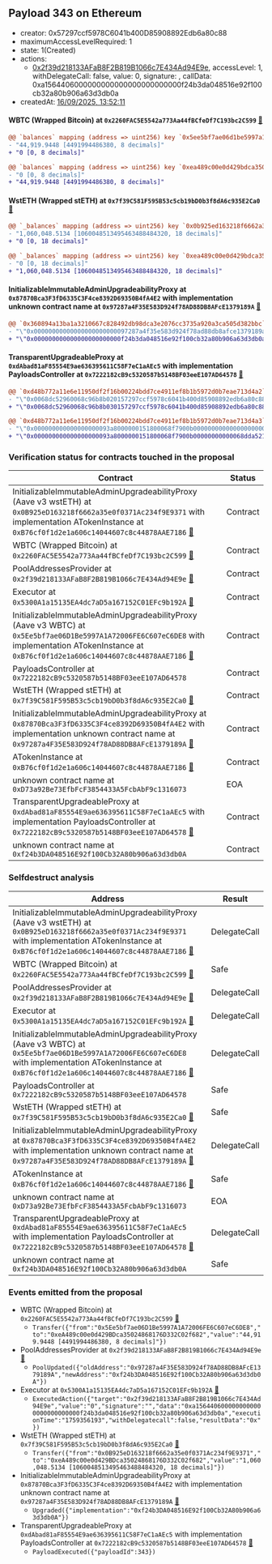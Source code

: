 ## Payload 343 on Ethereum

- creator: 0x57297ccf5978C6041b400D85908892Edb6a80c88
- maximumAccessLevelRequired: 1
- state: 1(Created)
- actions:
  - [0x2f39d218133AFaB8F2B819B1066c7E434Ad94E9e](https://etherscan.io/address/0x2f39d218133AFaB8F2B819B1066c7E434Ad94E9e), accessLevel: 1, withDelegateCall: false, value: 0, signature: , callData: 0xa1564406000000000000000000000000f24b3da048516e92f100cb32a80b906a63d3db0a
- createdAt: [16/09/2025, 13:52:11](https://etherscan.io/tx/0x8299d0f8927f875bb883b515e08b1ce35f92f41ae8183ce134075979894c3828)

#### WBTC (Wrapped Bitcoin) at `0x2260FAC5E5542a773Aa44fBCfeDf7C193bc2C599` [:ghost:](https://github.com/bgd-labs/aave-address-book  "AaveV2Ethereum.ASSETS.WBTC.UNDERLYING")

```diff
@@ `balances` mapping (address => uint256) key `0x5ee5bf7ae06d1be5997a1a72006fe6c607ec6de8` @@
- "44,919.9448 [4491994486380, 8 decimals]"
+ "0 [0, 8 decimals]"

@@ `balances` mapping (address => uint256) key `0xea489c00e0d429bdca35024868176d332c02f682` @@
- "0 [0, 8 decimals]"
+ "44,919.9448 [4491994486380, 8 decimals]"

```
#### WstETH (Wrapped stETH) at `0x7f39C581F595B53c5cb19bD0b3f8dA6c935E2Ca0` [:ghost:](https://github.com/bgd-labs/aave-address-book  "AaveV3Ethereum.ASSETS.wstETH.UNDERLYING")

```diff
@@ `_balances` mapping (address => uint256) key `0x0b925ed163218f6662a35e0f0371ac234f9e9371` @@
- "1,060,048.5134 [1060048513495463488484320, 18 decimals]"
+ "0 [0, 18 decimals]"

@@ `_balances` mapping (address => uint256) key `0xea489c00e0d429bdca35024868176d332c02f682` @@
- "0 [0, 18 decimals]"
+ "1,060,048.5134 [1060048513495463488484320, 18 decimals]"

```
#### InitializableImmutableAdminUpgradeabilityProxy at `0x87870Bca3F3fD6335C3F4ce8392D69350B4fA4E2` with implementation unknown contract name at `0x97287a4F35E583D924f78AD88DB8AFcE1379189A` [:ghost:](https://github.com/bgd-labs/aave-address-book  "AaveV3Ethereum.POOL")

```diff
@@ `0x360894a13ba1a3210667c828492db98dca3e2076cc3735a920a3ca505d382bbc` raw  @@
- "\"0x00000000000000000000000097287a4f35e583d924f78ad88db8afce1379189a\""
+ "\"0x000000000000000000000000f24b3da048516e92f100cb32a80b906a63d3db0a\""

```
#### TransparentUpgradeableProxy at `0xdAbad81aF85554E9ae636395611C58F7eC1aAEc5` with implementation PayloadsController at `0x7222182cB9c5320587b5148BF03eeE107AD64578` [:ghost:](https://github.com/bgd-labs/aave-address-book  "GovernanceV3Ethereum.PAYLOADS_CONTROLLER")

```diff
@@ `0xd48b772a11e6e11950df2f16b00224bdd7ce4911ef8b1b5972d0b7eae713d4a2` raw  @@
- "\"0x0068dc52960068c96b8b020157297ccf5978c6041b400d85908892edb6a80c88\""
+ "\"0x0068dc52960068c96b8b030157297ccf5978c6041b400d85908892edb6a80c88\""

@@ `0xd48b772a11e6e11950df2f16b00224bdd7ce4911ef8b1b5972d0b7eae713d4a3` raw  @@
- "\"0x000000000000000000093a8000000151800068f7900b00000000000000000000\""
+ "\"0x000000000000000000093a8000000151800068f7900b00000000000068dda521\""

```
### Verification status for contracts touched in the proposal

| Contract | Status |
|---------|------------|
| InitializableImmutableAdminUpgradeabilityProxy (Aave v3 wstETH) at `0x0B925eD163218f6662a35e0f0371Ac234f9E9371` with implementation ATokenInstance at `0xB76cf0f1d2e1a606c14044607c8c44878AAE7186` [:ghost:](https://github.com/bgd-labs/aave-address-book  "AaveV3Ethereum.ASSETS.wstETH.A_TOKEN") | Contract |
| WBTC (Wrapped Bitcoin) at `0x2260FAC5E5542a773Aa44fBCfeDf7C193bc2C599` [:ghost:](https://github.com/bgd-labs/aave-address-book  "AaveV2Ethereum.ASSETS.WBTC.UNDERLYING") | Contract |
| PoolAddressesProvider at `0x2f39d218133AFaB8F2B819B1066c7E434Ad94E9e` [:ghost:](https://github.com/bgd-labs/aave-address-book  "AaveV3Ethereum.POOL_ADDRESSES_PROVIDER") | Contract |
| Executor at `0x5300A1a15135EA4dc7aD5a167152C01EFc9b192A` [:ghost:](https://github.com/bgd-labs/aave-address-book  "AaveV2Ethereum.POOL_ADMIN") | Contract |
| InitializableImmutableAdminUpgradeabilityProxy (Aave v3 WBTC) at `0x5Ee5bf7ae06D1Be5997A1A72006FE6C607eC6DE8` with implementation ATokenInstance at `0xB76cf0f1d2e1a606c14044607c8c44878AAE7186` [:ghost:](https://github.com/bgd-labs/aave-address-book  "AaveV3Ethereum.ASSETS.WBTC.A_TOKEN") | Contract |
| PayloadsController at `0x7222182cB9c5320587b5148BF03eeE107AD64578` | Contract |
| WstETH (Wrapped stETH) at `0x7f39C581F595B53c5cb19bD0b3f8dA6c935E2Ca0` [:ghost:](https://github.com/bgd-labs/aave-address-book  "AaveV3Ethereum.ASSETS.wstETH.UNDERLYING") | Contract |
| InitializableImmutableAdminUpgradeabilityProxy at `0x87870Bca3F3fD6335C3F4ce8392D69350B4fA4E2` with implementation unknown contract name at `0x97287a4F35E583D924f78AD88DB8AFcE1379189A` [:ghost:](https://github.com/bgd-labs/aave-address-book  "AaveV3Ethereum.POOL") | Contract |
| ATokenInstance at `0xB76cf0f1d2e1a606c14044607c8c44878AAE7186` [:ghost:](https://github.com/bgd-labs/aave-address-book  "AaveV3Ethereum.DEFAULT_A_TOKEN_IMPL") | Contract |
| unknown contract name at `0xD73a92Be73EfbFcF3854433A5FcbAbF9c1316073` | EOA |
| TransparentUpgradeableProxy at `0xdAbad81aF85554E9ae636395611C58F7eC1aAEc5` with implementation PayloadsController at `0x7222182cB9c5320587b5148BF03eeE107AD64578` [:ghost:](https://github.com/bgd-labs/aave-address-book  "GovernanceV3Ethereum.PAYLOADS_CONTROLLER") | Contract |
| unknown contract name at `0xf24b3DA048516E92f100Cb32A80b906a63d3db0A` | Contract |

### Selfdestruct analysis

| Address | Result |
|---------|------------|
| InitializableImmutableAdminUpgradeabilityProxy (Aave v3 wstETH) at `0x0B925eD163218f6662a35e0f0371Ac234f9E9371` with implementation ATokenInstance at `0xB76cf0f1d2e1a606c14044607c8c44878AAE7186` [:ghost:](https://github.com/bgd-labs/aave-address-book  "AaveV3Ethereum.ASSETS.wstETH.A_TOKEN") | DelegateCall |
| WBTC (Wrapped Bitcoin) at `0x2260FAC5E5542a773Aa44fBCfeDf7C193bc2C599` [:ghost:](https://github.com/bgd-labs/aave-address-book  "AaveV2Ethereum.ASSETS.WBTC.UNDERLYING") | Safe |
| PoolAddressesProvider at `0x2f39d218133AFaB8F2B819B1066c7E434Ad94E9e` [:ghost:](https://github.com/bgd-labs/aave-address-book  "AaveV3Ethereum.POOL_ADDRESSES_PROVIDER") | DelegateCall |
| Executor at `0x5300A1a15135EA4dc7aD5a167152C01EFc9b192A` [:ghost:](https://github.com/bgd-labs/aave-address-book  "AaveV2Ethereum.POOL_ADMIN") | DelegateCall |
| InitializableImmutableAdminUpgradeabilityProxy (Aave v3 WBTC) at `0x5Ee5bf7ae06D1Be5997A1A72006FE6C607eC6DE8` with implementation ATokenInstance at `0xB76cf0f1d2e1a606c14044607c8c44878AAE7186` [:ghost:](https://github.com/bgd-labs/aave-address-book  "AaveV3Ethereum.ASSETS.WBTC.A_TOKEN") | DelegateCall |
| PayloadsController at `0x7222182cB9c5320587b5148BF03eeE107AD64578` | Safe |
| WstETH (Wrapped stETH) at `0x7f39C581F595B53c5cb19bD0b3f8dA6c935E2Ca0` [:ghost:](https://github.com/bgd-labs/aave-address-book  "AaveV3Ethereum.ASSETS.wstETH.UNDERLYING") | Safe |
| InitializableImmutableAdminUpgradeabilityProxy at `0x87870Bca3F3fD6335C3F4ce8392D69350B4fA4E2` with implementation unknown contract name at `0x97287a4F35E583D924f78AD88DB8AFcE1379189A` [:ghost:](https://github.com/bgd-labs/aave-address-book  "AaveV3Ethereum.POOL") | DelegateCall |
| ATokenInstance at `0xB76cf0f1d2e1a606c14044607c8c44878AAE7186` [:ghost:](https://github.com/bgd-labs/aave-address-book  "AaveV3Ethereum.DEFAULT_A_TOKEN_IMPL") | Safe |
| unknown contract name at `0xD73a92Be73EfbFcF3854433A5FcbAbF9c1316073` | EOA |
| TransparentUpgradeableProxy at `0xdAbad81aF85554E9ae636395611C58F7eC1aAEc5` with implementation PayloadsController at `0x7222182cB9c5320587b5148BF03eeE107AD64578` [:ghost:](https://github.com/bgd-labs/aave-address-book  "GovernanceV3Ethereum.PAYLOADS_CONTROLLER") | DelegateCall |
| unknown contract name at `0xf24b3DA048516E92f100Cb32A80b906a63d3db0A` | Safe |

### Events emitted from the proposal

- WBTC (Wrapped Bitcoin) at `0x2260FAC5E5542a773Aa44fBCfeDf7C193bc2C599` [:ghost:](https://github.com/bgd-labs/aave-address-book  "AaveV2Ethereum.ASSETS.WBTC.UNDERLYING")
  - `Transfer({"from":"0x5Ee5bf7ae06D1Be5997A1A72006FE6C607eC6DE8","to":"0xeA489c00e0d429BDca35024868176D332C02f682","value":"44,919.9448 [4491994486380, 8 decimals]"})`
- PoolAddressesProvider at `0x2f39d218133AFaB8F2B819B1066c7E434Ad94E9e` [:ghost:](https://github.com/bgd-labs/aave-address-book  "AaveV3Ethereum.POOL_ADDRESSES_PROVIDER")
  - `PoolUpdated({"oldAddress":"0x97287a4F35E583D924f78AD88DB8AFcE1379189A","newAddress":"0xf24b3DA048516E92f100Cb32A80b906a63d3db0A"})`
- Executor at `0x5300A1a15135EA4dc7aD5a167152C01EFc9b192A` [:ghost:](https://github.com/bgd-labs/aave-address-book  "AaveV2Ethereum.POOL_ADMIN")
  - `ExecutedAction({"target":"0x2f39d218133AFaB8F2B819B1066c7E434Ad94E9e","value":"0","signature":"","data":"0xa1564406000000000000000000000000f24b3da048516e92f100cb32a80b906a63d3db0a","executionTime":"1759356193","withDelegatecall":false,"resultData":"0x"})`
- WstETH (Wrapped stETH) at `0x7f39C581F595B53c5cb19bD0b3f8dA6c935E2Ca0` [:ghost:](https://github.com/bgd-labs/aave-address-book  "AaveV3Ethereum.ASSETS.wstETH.UNDERLYING")
  - `Transfer({"from":"0x0B925eD163218f6662a35e0f0371Ac234f9E9371","to":"0xeA489c00e0d429BDca35024868176D332C02f682","value":"1,060,048.5134 [1060048513495463488484320, 18 decimals]"})`
- InitializableImmutableAdminUpgradeabilityProxy at `0x87870Bca3F3fD6335C3F4ce8392D69350B4fA4E2` with implementation unknown contract name at `0x97287a4F35E583D924f78AD88DB8AFcE1379189A` [:ghost:](https://github.com/bgd-labs/aave-address-book  "AaveV3Ethereum.POOL")
  - `Upgraded({"implementation":"0xf24b3DA048516E92f100Cb32A80b906a63d3db0A"})`
- TransparentUpgradeableProxy at `0xdAbad81aF85554E9ae636395611C58F7eC1aAEc5` with implementation PayloadsController at `0x7222182cB9c5320587b5148BF03eeE107AD64578` [:ghost:](https://github.com/bgd-labs/aave-address-book  "GovernanceV3Ethereum.PAYLOADS_CONTROLLER")
  - `PayloadExecuted({"payloadId":343})`
